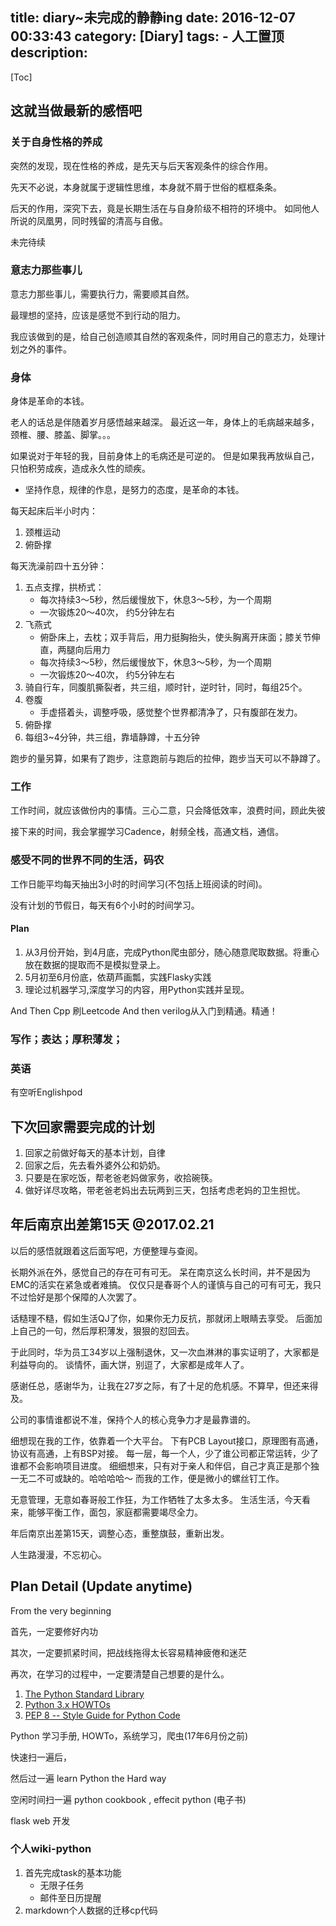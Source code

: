 title: diary~未完成的静静ing
date: 2016-12-07 00:33:43
category: [Diary]
tags:
    - 人工置顶
description:
---
[Toc]

## 这就当做最新的感悟吧

### 关于自身性格的养成

突然的发现，现在性格的养成，是先天与后天客观条件的综合作用。

先天不必说，本身就属于逻辑性思维，本身就不屑于世俗的框框条条。

后天的作用，深究下去，竟是长期生活在与自身阶级不相符的环境中。
如同他人所说的凤凰男，同时残留的清高与自傲。

未完待续

### 意志力那些事儿

意志力那些事儿，需要执行力，需要顺其自然。

最理想的坚持，应该是感觉不到行动的阻力。

我应该做到的是，给自己创造顺其自然的客观条件，同时用自己的意志力，处理计划之外的事件。

### 身体

身体是革命的本钱。

老人的话总是伴随着岁月感悟越来越深。
最近这一年，身体上的毛病越来越多，颈椎、腰、膝盖、脚掌。。。

如果说对于年轻的我，目前身体上的毛病还是可逆的。
但是如果我再放纵自己，只怕积劳成疾，造成永久性的顽疾。

*   坚持作息，规律的作息，是努力的态度，是革命的本钱。

每天起床后半小时内：
1.  颈椎运动
2.  俯卧撑

每天洗澡前四十五分钟：
1.  五点支撑，拱桥式：
    *   每次持续3～5秒，然后缓慢放下，休息3～5秒，为一个周期
    *   一次锻炼20～40次， 约5分钟左右
2.  飞燕式 
    *   俯卧床上，去枕；双手背后，用力挺胸抬头，使头胸离开床面；膝关节伸直，两腿向后用力
    *   每次持续3～5秒，然后缓慢放下，休息3～5秒，为一个周期
    *   一次锻炼20～40次， 约5分钟左右
3.  骑自行车，同腹肌撕裂者，共三组，顺时针，逆时针，同时，每组25个。
4.  卷腹
    *   手虚搭着头，调整呼吸，感觉整个世界都清净了，只有腹部在发力。
5.  俯卧撑
6.  每组3~4分钟，共三组，靠墙静蹲，十五分钟

跑步的量另算，如果有了跑步，注意跑前与跑后的拉伸，跑步当天可以不静蹲了。

### 工作

工作时间，就应该做份内的事情。三心二意，只会降低效率，浪费时间，顾此失彼

接下来的时间，我会掌握学习Cadence，射频全栈，高通文档，通信。


### 感受不同的世界不同的生活，码农

工作日能平均每天抽出3小时的时间学习(不包括上班阅读的时间)。

没有计划的节假日，每天有6个小时的时间学习。

#### Plan

1. 从3月份开始，到4月底，完成Python爬虫部分，随心随意爬取数据。将重心放在数据的提取而不是模拟登录上。
2. 5月初至6月份底，依葫芦画瓢，实践Flasky实践
3. 理论过机器学习,深度学习的内容，用Python实践并呈现。

And Then Cpp 刷Leetcode
And then verilog从入门到精通。精通！

### 写作；表达；厚积薄发；


### 英语

有空听Englishpod

## 下次回家需要完成的计划

1. 回家之前做好每天的基本计划，自律
2. 回家之后，先去看外婆外公和奶奶。
3. 只要是在家吃饭，帮老爸老妈做家务，收拾碗筷。
4. 做好详尽攻略，带老爸老妈出去玩两到三天，包括考虑老妈的卫生担忧。

## 年后南京出差第15天 @2017.02.21

以后的感悟就跟着这后面写吧，方便整理与查阅。

长期外派在外，感觉自己的存在可有可无。
呆在南京这么长时间，并不是因为EMC的活实在紧急或者难搞。
仅仅只是春哥个人的谨慎与自己的可有可无，我只不过恰好是那个保障的人次罢了。

话糙理不糙，假如生活QJ了你，如果你无力反抗，那就闭上眼睛去享受。
后面加上自己的一句，然后厚积薄发，狠狠的怼回去。

于此同时，华为员工34岁以上强制退休，又一次血淋淋的事实证明了，大家都是利益导向的。
谈情怀，画大饼，别逗了，大家都是成年人了。

感谢任总，感谢华为，让我在27岁之际，有了十足的危机感。不算早，但还来得及。

公司的事情谁都说不准，保持个人的核心竞争力才是最靠谱的。

细想现在我的工作，依靠着一个大平台。
下有PCB Layout接口，原理图有高通，协议有高通，上有BSP对接。
每一层，每一个人，少了谁公司都正常运转，少了谁都不会影响项目进度。
细细想来，只有对于亲人和伴侣，自己才真正是那个独一无二不可或缺的。哈哈哈哈～
而我的工作，便是微小的螺丝钉工作。

无意管理，无意如春哥般工作狂，为工作牺牲了太多太多。
生活生活，今天看来，能够平衡工作，面包，家庭都需要竭尽全力。

年后南京出差第15天，调整心态，重整旗鼓，重新出发。

人生路漫漫，不忘初心。

## Plan Detail (Update anytime)

From the very beginning

首先，一定要修好内功

其次，一定要抓紧时间，把战线拖得太长容易精神疲倦和迷茫

再次，在学习的过程中，一定要清楚自己想要的是什么。

1. [The Python Standard Library](https://docs.python.org/3/library)
2. [Python 3.x HOWTOs](https://docs.python.org/3.5/howto/index.html)
3. [PEP 8 -- Style Guide for Python Code](https://www.python.org/dev/peps/pep-0008/)

Python 学习手册, HOWTo，系统学习，爬虫(17年6月份之前)

快速扫一遍后，

然后过一遍 learn Python the Hard way

空闲时间扫一遍 python cookbook , effecit python (电子书)

flask web 开发

### 个人wiki-python

1.  首先完成task的基本功能
    * 无限子任务
    * 邮件至日历提醒
2.  markdown个人数据的迁移cp代码
